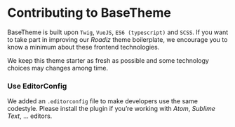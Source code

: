 # Contributing to BaseTheme

BaseTheme is built upon `Twig`, `VueJS`, `ES6 (typescript)` and `SCSS`. If you want to take part in improving our *Roadiz* theme boilerplate, we encourage you to know 
a minimum about these frontend technologies.

We keep this theme starter as fresh as possible and some technology choices 
may changes among time. 

### Use EditorConfig

We added an `.editorconfig` file to make developers use the same codestyle. Please
install the plugin if you’re working with *Atom*, *Sublime Text*, … editors.
